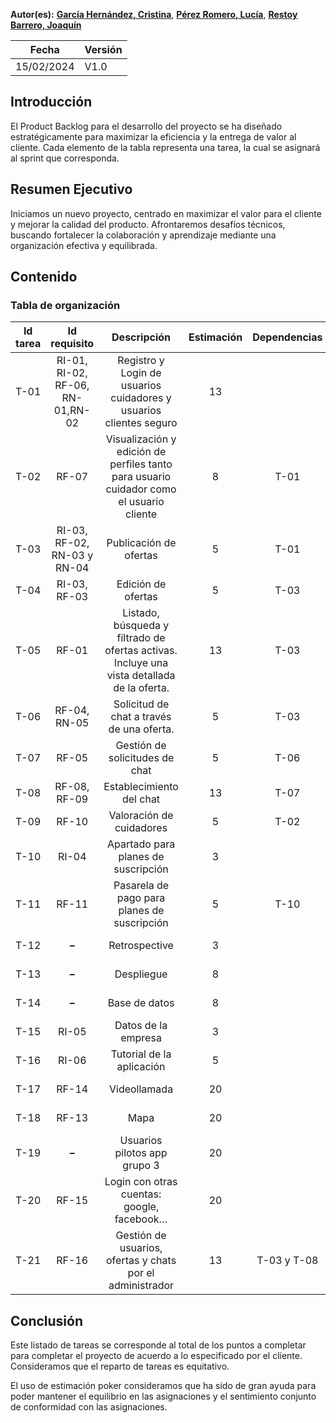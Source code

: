 ﻿**Autor(es):** **[García Hernández, Cristina](./grupo)**, **[Pérez Romero, Lucía](./grupo)**, **[Restoy Barrero, Joaquín](./grupo)**

|**Fecha** |**Versión** |
| - | - |
|15/02/2024|V1.0|



## Introducción
El Product Backlog para el desarrollo del proyecto se ha diseñado estratégicamente para maximizar la eficiencia y la entrega de valor al cliente. Cada elemento de la tabla representa una tarea, la cual se asignará al sprint que corresponda.

## Resumen Ejecutivo
Iniciamos un nuevo proyecto, centrado en maximizar el valor para el cliente y mejorar la calidad del producto. Afrontaremos desafíos técnicos, buscando fortalecer la colaboración y aprendizaje mediante una organización efectiva y equilibrada.

## Contenido
### Tabla de organización

|**Id tarea**|**Id   requisito**|**Descripción**|**Estimación**|**Dependencias**|**Responsables**|**Sprint**|**Estado**|
| :-: | :-: | :-: | :-: | :-: | :-: | :-: | :-: |
|T-01|RI-01, RI-02, RF-06, RN-01,RN-02|Registro y Login de usuarios cuidadores y usuarios clientes seguro|13||Francisco Javier (Backend)|Sprint 1||
|T-02|RF-07|Visualización y edición de perfiles tanto para usuario cuidador como el usuario cliente|8|T-01||Sprint 1||
|T-03|RI-03, RF-02, RN-03 y RN-04|Publicación de ofertas |5|T-01||Sprint 1||
|T-04|RI-03, RF-03|Edición de ofertas|5|T-03||Sprint 1||
|T-05|RF-01|Listado, búsqueda y filtrado de ofertas activas. Incluye una vista detallada de la oferta. |13|T-03||Sprint 1||
|T-06|RF-04, RN-05 |Solicitud de chat a través de una oferta.|5|T-03||Sprint 1||
|T-07|RF-05|Gestión de solicitudes de chat|5|T-06||Sprint 1||
|T-08|RF-08, RF-09|Establecimiento del chat|13|T-07||Sprint 1||
|T-09|RF-10|Valoración de cuidadores|5|T-02||Sprint 1||
|T-10|RI-04|Apartado para planes de suscripción|3|||Sprint 1||
|T-11|RF-11|Pasarela de pago para planes de suscripción|5|T-10||Sprint 2||
|T-12|**–**|Retrospective|3|||Sprint X||
|T-13|**–**|Despliegue|8|||Sprint X||
|T-14|**–**|Base de datos|8|||Sprint 1||
|T-15|RI-05|Datos de la empresa|3|||Sprint 1||
|T-16|RI-06|Tutorial de la aplicación|5|||Sprint 3||
|T-17|RF-14|Videollamada|20|||Sprint 2||
|T-18|RF-13|Mapa|20|||Sprint 2||
|T-19|**–**|Usuarios pilotos app grupo 3|20|||Sprint X||
|T-20|RF-15|Login con otras cuentas: google, facebook…|20|||Sprint 2||
|T-21|RF-16|Gestión de usuarios, ofertas y chats por el administrador|13|T-03 y T-08||Sprint 2||

## Conclusión
   Este listado de tareas se corresponde al total de los puntos a completar para completar el proyecto de acuerdo a lo especificado por el cliente. Consideramos que el reparto de tareas es equitativo.

   El uso de estimación poker consideramos que ha sido de gran ayuda para poder mantener el equilibrio en las asignaciones y el sentimiento conjunto de conformidad con las asignaciones.


